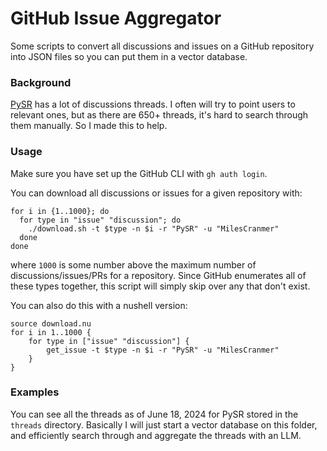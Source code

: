 # GitHub Issue Aggregator

Some scripts to convert all discussions and issues on a GitHub repository into JSON files so you can put them in a vector database.

### Background

[PySR](https://github.com/MilesCranmer/PySR) has a lot of discussions threads. I often will try to point users to relevant ones, but as there are 650+ threads, it's hard to search through them manually. So I made this to help.

### Usage

Make sure you have set up the GitHub CLI with `gh auth login`.

You can download all discussions or issues for a given repository with:

```shell
for i in {1..1000}; do
  for type in "issue" "discussion"; do
    ./download.sh -t $type -n $i -r "PySR" -u "MilesCranmer"
  done
done
```

where `1000` is some number above the maximum number of discussions/issues/PRs for a repository.
Since GitHub enumerates all of these types together, this script will simply skip over any that don't exist.


You can also do this with a nushell version:

```nushell
source download.nu
for i in 1..1000 {
    for type in ["issue" "discussion"] {
        get_issue -t $type -n $i -r "PySR" -u "MilesCranmer"
    }
}
```

### Examples

You can see all the threads as of June 18, 2024 for PySR stored in the `threads` directory. Basically I will just start a vector database on this folder, and efficiently search through and aggregate the threads with an LLM.
